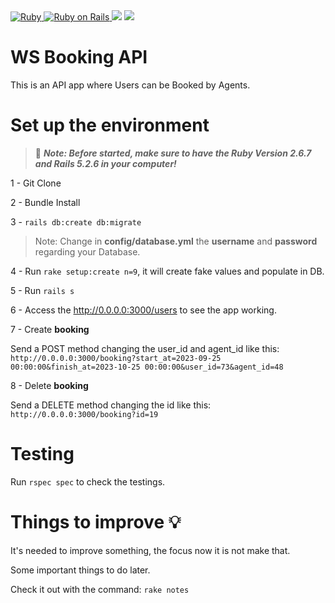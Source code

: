 <a href="https://www.ruby-lang.org/pt/">
  <img alt="Ruby" src="https://img.shields.io/badge/Ruby-2.6.7-brightgreen" target="_blank">
</a>
<a href="https://rubyonrails.org/">
  <img alt="Ruby on Rails" src="https://img.shields.io/badge/Rails-5.2.6-brightgreen" target="_blank">
</a>
<a href="https://codeclimate.com/github/MoacirPetry/ws-booking-api/maintainability"><img src="https://api.codeclimate.com/v1/badges/384a16cdf393577c51b0/maintainability" /></a>
<a href="https://codeclimate.com/github/MoacirPetry/ws-booking-api/test_coverage"><img src="https://api.codeclimate.com/v1/badges/384a16cdf393577c51b0/test_coverage" /></a>

# WS Booking API

This is an API app where Users can be Booked by Agents.

# Set up the environment

>🚨 ***Note: Before started, make  sure to have the Ruby Version 2.6.7 and Rails 5.2.6 in your computer!***

1 - Git Clone

2 - Bundle Install

3 - `rails db:create db:migrate`

>Note: Change in **config/database.yml** the **username** and **password** regarding your Database.

4 - Run `rake setup:create n=9`, it will create fake values and populate in DB.

5 - Run `rails s`

6 - Access the http://0.0.0.0:3000/users to see the app working.

7 - Create **booking**

Send a POST method changing the user_id and agent_id like this: `http://0.0.0.0:3000/booking?start_at=2023-09-25 00:00:00&finish_at=2023-10-25 00:00:00&user_id=73&agent_id=48`

8 - Delete **booking**

Send a DELETE method changing the id like this: `http://0.0.0.0:3000/booking?id=19`

# Testing

Run `rspec spec` to check the testings.

# Things to improve 💡

It's needed to improve something, the focus now it is not make that.

Some important things to do later.

Check it out with the command: `rake notes`


